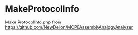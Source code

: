 # MakeProtocolInfo
Make ProtocolInfo.php from https://github.com/NewDelion/MCPEAssemblyAnalogyAnalyzer
